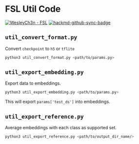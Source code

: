 # FSL Util Code

[![WesleyCh3n - FSL](https://img.shields.io/badge/WesleyCh3n-FSL-2ea44f?logo=github)](https://github.com/WesleyCh3n/FSL)
[![hackmd-github-sync-badge](https://hackmd.io/nQElH4AyS3SF9ZijfrdSSA/badge)](https://hackmd.io/nQElH4AyS3SF9ZijfrdSSA)


## `util_convert_format.py`

Convert `checkpoint` to `h5` or `tflite`

```bash
python3 util_convert_format.py <path/to/params.py>
```

## `util_export_embedding.py`

Export data to embeddings.

```bash
python3 util_export_embedding.py <path/to/params.py>
```

This will export `params['test_ds']` into embeddings.

## `util_export_reference.py`

Average embeddings with each class as supported set.

```bash
python3 util_export_reference.py <path/to/output_dir_name/>
```
